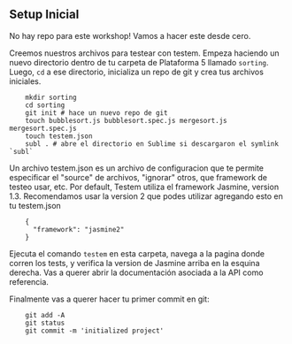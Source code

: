 ## Setup Inicial

No hay repo para este workshop! Vamos a hacer este desde cero.

Creemos nuestros archivos para testear con testem. Empeza haciendo un nuevo directorio dentro de tu carpeta de Plataforma 5 llamado `sorting`. Luego, `cd` a ese directorio, inicializa un repo de git y crea tus archivos iniciales.
```
    mkdir sorting
    cd sorting
    git init # hace un nuevo repo de git
    touch bubblesort.js bubblesort.spec.js mergesort.js mergesort.spec.js
    touch testem.json
    subl . # abre el directorio en Sublime si descargaron el symlink `subl`
```

Un archivo testem.json es un archivo de configuracion que te permite especificar el "source" de archivos, "ignorar" otros, que framework de testeo usar, etc. Por default, Testem utiliza el framework Jasmine, version 1.3. Recomendamos usar la version 2 que podes utilizar agregando esto en tu testem.json
```
    {
      "framework": "jasmine2"
    }
```
Ejecuta el comando `testem` en esta carpeta, navega a la pagina donde corren los tests, y verifica la version de Jasmine arriba en la esquina derecha. Vas a querer abrir la documentación asociada a la API como referencia.

Finalmente vas a querer hacer tu primer commit en git:
```
    git add -A
    git status
    git commit -m 'initialized project'
```
